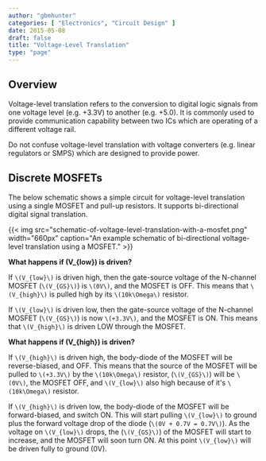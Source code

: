 ```yaml
---
author: "gbmhunter"
categories: [ "Electronics", "Circuit Design" ]
date: 2015-05-08
draft: false
title: "Voltage-Level Translation"
type: "page"
---
```


## Overview

Voltage-level translation refers to the conversion to digital logic signals from one voltage level (e.g. +3.3V) to another (e.g. +5.0). It is commonly used to provide communication capability between two ICs which are operating of a different voltage rail.

Do not confuse voltage-level translation with voltage converters (e.g. linear regulators or SMPS) which are designed to provide power.

## Discrete MOSFETs

The below schematic shows a simple circuit for voltage-level translation using a single MOSFET and pull-up resistors. It supports bi-directional digital signal translation.

{{< img src="schematic-of-voltage-level-translation-with-a-mosfet.png" width="660px" caption="An example schematic of bi-directional voltage-level translation using a MOSFET."  >}}

**What happens if \(V_{low}\) is driven?**

If `\(V_{low}\)` is driven high, then the gate-source voltage of the N-channel MOSFET (`\(V_{GS}\)`) is `\(0V\)`, and the MOSFET is OFF. This means that `\(V_{high}\)` is pulled high by its `\(10k\Omega\)` resistor.

If `\(V_{low}\)` is driven low, then the gate-source voltage of the N-channel MOSFET (`\(V_{GS}\)`) is now `\(+3.3V\)`, and the MOSFET is ON. This means that `\(V_{high}\)` is driven LOW through the MOSFET.

**What happens if \(V_{high}\) is driven?**

If `\(V_{high}\)` is driven high, the body-diode of the MOSFET will be reverse-biased, and OFF. This means that the source of the MOSFET will be pulled to `\(+3.3V\)` by the `\(10k\Omega\)` resistor, (`\(V_{GS}\)`) will be `\(0V\)`, the MOSFET OFF, and `\(V_{low}\)` also high because of it's `\(10k\Omega\)` resistor.

If `\(V_{high}\)` is driven low, the body-diode of the MOSFET will be forward-biased, and switch ON. This will start pulling `\(V_{low}\)` to ground plus the forward voltage drop of the diode (`\(0V + 0.7V = 0.7V\)`). As the voltage on `\(V_{low}\)` drops, the (`\(V_{GS}\)`) of the MOSFET will start to increase, and the MOSFET will soon turn ON. At this point `\(V_{low}\)` will be driven fully to ground (0V).
